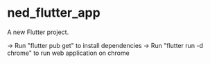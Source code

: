 # ned_flutter_app

A new Flutter project.

-> Run "flutter pub get" to install dependencies
-> Run "flutter run -d chrome" to run web application on chrome

